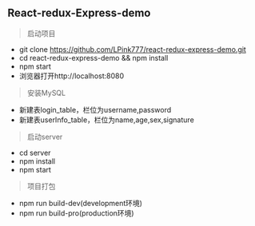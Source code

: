 ## React-redux-Express-demo

> 启动项目
* git clone https://github.com/LPink777/react-redux-express-demo.git
* cd react-redux-express-demo && npm install
* npm start
* 浏览器打开http://localhost:8080

> 安装MySQL
* 新建表login_table，栏位为username,password
* 新建表userInfo_table，栏位为name,age,sex,signature

> 启动server
* cd server
* npm install
* npm start

> 项目打包
* npm run build-dev(development环境)
* npm run build-pro(production环境)